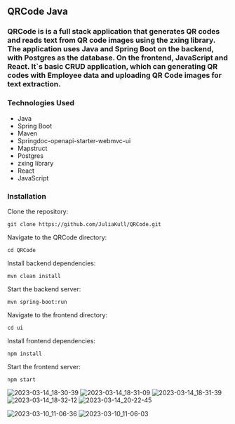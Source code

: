 ## QRCode Java
### QRCode is is a full stack application that generates QR codes and reads text from QR code images using the zxing library. The application uses Java and Spring Boot on the backend, with Postgres as the database. On the frontend, JavaScript and React. It`s basic CRUD application, which can generating QR codes with Employee data and uploading QR Code images for text extraction.

### Technologies Used
- Java
- Spring Boot
- Maven
- Springdoc-openapi-starter-webmvc-ui
- Mapstruct
- Postgres
- zxing library
- React
- JavaScript <p>

### Installation
Clone the repository:<p>
`git clone https://github.com/JuliaKull/QRCode.git`<p>
Navigate to the QRCode directory:<p>
`cd QRCode`<p>
Install backend dependencies:<p>
`mvn clean install`<p>
Start the backend server:<p>
`mvn spring-boot:run`<p>
Navigate to the frontend directory:<p>
`cd ui`<p>
Install frontend dependencies:<p>
`npm install`<p>
Start the frontend server:<p>
`npm start`<p>

![2023-03-14_18-30-39](https://user-images.githubusercontent.com/102060016/225073810-9a11d053-b70c-4737-af2f-f5203e8e6116.png)
![2023-03-14_18-31-09](https://user-images.githubusercontent.com/102060016/225073849-e2c89a0c-aaaf-4010-9917-17735570eaac.png)
![2023-03-14_18-31-39](https://user-images.githubusercontent.com/102060016/225073876-1b999575-ffbb-4bb3-92c2-963e83170ca9.png)
![2023-03-14_18-32-12](https://user-images.githubusercontent.com/102060016/225073891-fdcb984c-0cf0-4357-a397-b080d5248d97.png)
![2023-03-14_20-22-45](https://user-images.githubusercontent.com/102060016/225101721-c9ce5f6b-6f5f-41fa-acd1-d08723b401d2.png)


![2023-03-10_11-06-36](https://user-images.githubusercontent.com/102060016/224259291-dcce68ed-65d6-460b-a6ba-5785ad0d9ce8.png)
![2023-03-10_11-06-03](https://user-images.githubusercontent.com/102060016/224259303-97306171-b831-4c19-9fa5-c743e64dba3a.png)
